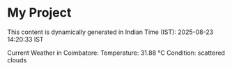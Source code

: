 # My Project

This content is dynamically generated in Indian Time (IST): 2025-08-23 14:20:33 IST


Current Weather in Coimbatore:
Temperature: 31.88 °C
Condition: scattered clouds
